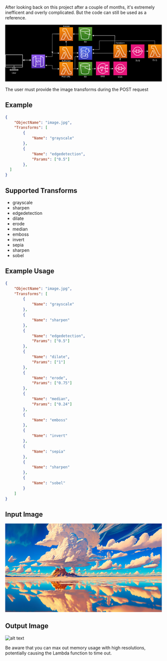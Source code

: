 After looking back on this project after a couple of months, it's extremely inefficent and overly complicated. But the code can still be used as a reference.

![alt text](https://github.com/JaredHane98/AWS-CDK-GO-IMAGE-TRANSFORM/blob/main/Diagram.png?raw=true)

The user must provide the image transforms during the POST request

## Example
```json
{
    "ObjectName": "image.jpg",
    "Transforms": [
        {
            "Name": "grayscale"
        },
        {
            "Name": "edgedetection",
            "Params": ["0.5"]
        },
  ]
}
```
## Supported Transforms
-   grayscale
-   sharpen
-   edgedetection
-   dilate
-   erode
-   median
-   emboss
-   invert
-   sepia
-   sharpen
-   sobel


## Example Usage
```json
{
    "ObjectName": "image.jpg",
    "Transforms": [
        {
            "Name": "grayscale"
        },
        {
            "Name": "sharpen"
        },
        {
            "Name": "edgedetection",
            "Params": ["0.5"]
        },
        {
            "Name": "dilate",
            "Params": ["1"]
        },
        {
            "Name": "erode",
            "Params": ["0.75"]
        },
        {
            "Name": "median",
            "Params": ["0.24"]
        },
        {
            "Name": "emboss"
        },
        {
            "Name": "invert"
        },
        {
            "Name": "sepia"
        },
        {
            "Name": "sharpen"
        },
        {
            "Name": "sobel"
        }
    ]
}
```

## Input Image
![alt text](https://github.com/JaredHane98/AWS-CDK-GO-IMAGE-TRANSFORM/blob/main/inputimage.jpg?raw=true)

## Output Image
![alt text](https://github.com/JaredHane98/AWS-CDK-GO-IMAGE-TRANSFORM/blob/main/outputimage.jpg?raw=true)

Be aware that you can max out memory usage with high resolutions, potentially causing the Lambda function to time out.





